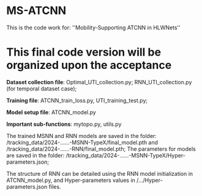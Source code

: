 # MS-ATCNN
This is the code work for: ''Mobility-Supporting ATCNN in HLWNets''

# This final code version will be organized upon the acceptance

**Dataset collection file**: Optimal_UTI_collection.py; RNN_UTI_collection.py (for temporal dataset case);

**Training file**: ATCNN_train_loss.py, UTI_training_test.py;

**Model setup file**: ATCNN_model.py

**Important sub-functions**: mytopo.py, utils.py

The trained MSNN and RNN models are saved in the folder: /tracking_data/2024-......-MSNN-TypeX/final_model.pth and /tracking_data/2024-......-RNN/final_model.pth;
The parameters for models are saved in the folder: /tracking_data/2024-......-MSNN-TypeX/Hyper-parameters.json;

The structure of RNN can be detailed using the RNN model initialization in ATCNN_model.py, and Hyper-parameters values in /.../Hyper-parameters.json files.



